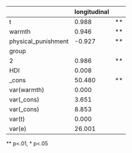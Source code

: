 |                     | longitudinal |    |
|---------------------|--------------|----|
| t                   | 0.988        | ** |
| warmth              | 0.946        | ** |
| physical_punishment | -0.927       | ** |
| group               |              |    |
|   2                 | 0.986        | ** |
| HDI                 | 0.008        |    |
| _cons               | 50.480       | ** |
| var(warmth)         | 0.000        |    |
| var(_cons)          | 3.651        |    |
| var(_cons)          | 8.853        |    |
| var(t)              | 0.000        |    |
| var(e)              | 26.001       |    |
** p<.01, * p<.05
